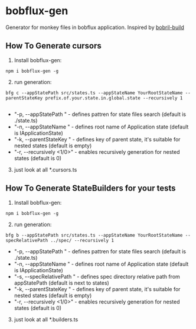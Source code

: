 # bobflux-gen
Generator for monkey files in bobflux application.
Inspired by [bobril-build](https://github.com/Bobris/bobril-build/blob/master/README.md)

## How To Generate cursors 
1. Install bobflux-gen:
  ```
  npm i bobflux-gen -g
  ```
2. run generation:
  ```
  bfg c --appStatePath src/states.ts --appStateName YourRootStateName --parentStateKey prefix.of.your.state.in.global.state --recursively 1
    
  ```
  * "-p, --appStatePath <appStatePath>" - defines pattren for state files search (default is ./state.ts)
  * "-n, --appStateName <appStateName>" - defines root name of Application state (default is IApplicationState)
  * "-k, --parentStateKey <parentStateKey>" - defines key of parent state, it's suitable for nested states (default is empty)
  * "-r, --recursively <1/0>" - enables recursively generation for nested states (default is 0)

3. just look at all *.cursors.ts

## How To Generate StateBuilders for your tests
1. Install bobflux-gen:
  ```
  npm i bobflux-gen -g
  ```
2. run generation:
  ```
  bfg b --appStatePath src/states.ts --appStateName YourRootStateName --specRelativePath ../spec/ --recursively 1
  ```
  * "-p, --appStatePath <appStatePath>" - defines pattren for state files search (default is ./state.ts)
  * "-n, --appStateName <appStateName>" - defines root name of Application state (default is IApplicationState)
  * "-s, --specRelativePath <specRelativePath>" - defines spec directory relative path from appStatePath (default is next to states)
  * "-k, --parentStateKey <parentStateKey>" - defines key of parent state, it's suitable for nested states (default is empty)
  * "-r, --recursively <1/0>" - enables recursively generation for nested states (default is 0)

3. just look at all *.builders.ts

